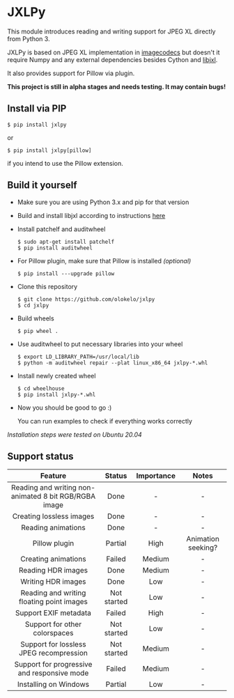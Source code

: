 # JXLPy

This module introduces reading and writing support for JPEG XL directly from Python 3.

JXLPy is based on JPEG XL implementation in [imagecodecs](https://github.com/cgohlke/imagecodecs) but doesn't it require Numpy and any external dependencies besides Cython and [libjxl](https://github.com/libjxl/libjxl).

It also provides support for Pillow via plugin.

**This project is still in alpha stages and needs testing. It may contain bugs!**

## Install via PIP

```shell
$ pip install jxlpy
```
or
```shell
$ pip install jxlpy[pillow]
```
if you intend to use the Pillow extension.

## Build it yourself

* Make sure you are using Python 3.x and pip for that version

* Build and install libjxl according to instructions [here](https://github.com/libjxl/libjxl#building)

* Install patchelf and auditwheel

  ```shell
  $ sudo apt-get install patchelf
  $ pip install auditwheel
  ```

* For Pillow plugin, make sure that Pillow is installed *(optional)*

  ```shell
  $ pip install ---upgrade pillow
  ```

* Clone this repository

  ```shell
  $ git clone https://github.com/olokelo/jxlpy
  $ cd jxlpy
  ```

* Build wheels

  ```shell
  $ pip wheel .
  ```

* Use auditwheel to put necessary libraries into your wheel

  ```shell
  $ export LD_LIBRARY_PATH=/usr/local/lib
  $ python -m auditwheel repair --plat linux_x86_64 jxlpy-*.whl
  ```
* Install newly created wheel

  ```shell
  $ cd wheelhouse
  $ pip install jxlpy-*.whl
  ```

* Now you should be good to go :)

  You can run examples to check if everything works correctly

*Installation steps were tested on Ubuntu 20.04*

## Support status

|                        Feature                        |    Status     | Importance |                 Notes                 |
| :---------------------------------------------------: | :-----------: | :--------: | :-----------------------------------: |
| Reading and writing non-animated 8 bit RGB/RGBA image |     Done      |     -      |                   -                   |
|               Creating lossless images                |     Done      |     -      |                   -                   |
|                  Reading animations                   |     Done      |     -      |                   -                   |
|                     Pillow plugin                     |    Partial    |    High    |          Animation seeking?           |
|                  Creating animations                  |    Failed     |   Medium   |                   -                   |
|                  Reading HDR images                   |     Done      |   Medium   |                   -                   |
|                  Writing HDR images                   |     Done      |    Low     |                   -                   |
|       Reading and writing floating point images       |  Not started  |    Low     |                   -                   |
|                 Support EXIF metadata                 |    Failed     |    High    |                   -                   |
|             Support for other colorspaces             |  Not started  |    Low     |                   -                   |
|        Support for lossless JPEG recompression        |  Not started  |   Medium   |                   -                   |
|      Support for progressive and responsive mode      |    Failed     |   Medium   |                   -                   |
|                 Installing on Windows                 |    Partial    |    Low     |                   -                   |

